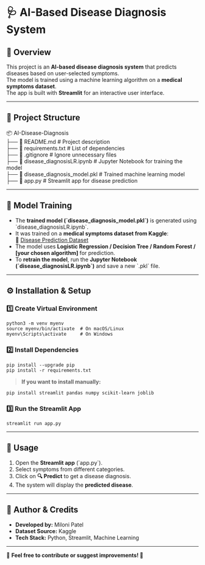 # 🩺 AI-Based Disease Diagnosis System  

## 📌 Overview  
This project is an **AI-based disease diagnosis system** that predicts diseases based on user-selected symptoms.  
The model is trained using a machine learning algorithm on a **medical symptoms dataset**.  
The app is built with **Streamlit** for an interactive user interface.  

---

## 📂 Project Structure  

📦 AI-Disease-Diagnosis  
├── 📜 README.md                      # Project description  
├── 📜 requirements.txt               # List of dependencies  
├── 📜 .gitignore                     # Ignore unnecessary files  
├── 📜 disease_diagnosisLR.ipynb      # Jupyter Notebook for training the model  
├── 📜 disease_diagnosis_model.pkl    # Trained machine learning model  
├── 📜 app.py                         # Streamlit app for disease prediction  

---

## 📜 Model Training  
- The **trained model (\`disease_diagnosis_model.pkl\`)** is generated using \`disease_diagnosisLR.ipynb\`.  
- It was trained on a **medical symptoms dataset from Kaggle**:  
  🔗 [Disease Prediction Dataset](https://www.kaggle.com/datasets/kaushil268/disease-prediction-using-machine-learning?resource=download)  
- The model uses **Logistic Regression / Decision Tree / Random Forest / [your chosen algorithm]** for prediction.  
- To **retrain the model**, run the **Jupyter Notebook (\`disease_diagnosisLR.ipynb\`)** and save a new \`.pkl\` file.  

---

## ⚙️ Installation & Setup  

### 1️⃣ Create Virtual Environment  
```
python3 -m venv myenv
source myenv/bin/activate  # On macOS/Linux
myenv\Scripts\activate     # On Windows
```

### 2️⃣ Install Dependencies  
```
pip install --upgrade pip
pip install -r requirements.txt
```

> **If you want to install manually:**  
```
pip install streamlit pandas numpy scikit-learn joblib
```

### 3️⃣ Run the Streamlit App  
```
streamlit run app.py
```

---

## 📝 Usage  
1. Open the **Streamlit app** (\`app.py\`).  
2. Select symptoms from different categories.  
3. Click on **🔍 Predict** to get a disease diagnosis.  
4. The system will display the **predicted disease**.

---

## 📌 Author & Credits  
- **Developed by:** Miloni Patel 
- **Dataset Source:** Kaggle  
- **Tech Stack:** Python, Streamlit, Machine Learning  

---

📢 **Feel free to contribute or suggest improvements! 🚀**
